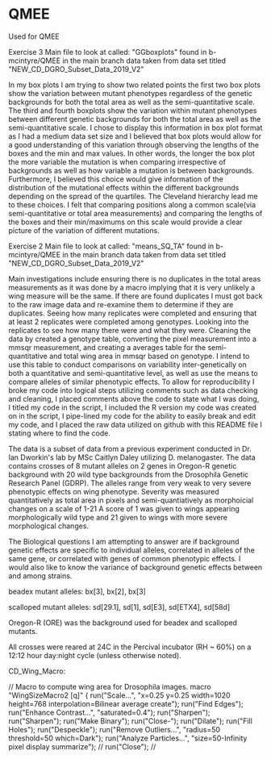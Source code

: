 # QMEE
Used for QMEE

Exercise 3
Main file to look at called: "GGboxplots" found in b-mcintyre/QMEE in the main branch
data taken from data set titled "NEW_CD_DGRO_Subset_Data_2019_V2"

In my box plots I am trying to show two related points the first two box plots show the variation between mutant 
phenotypes regardless of the genetic backgrounds for both the total area as well as the semi-quantitative scale.
The third and fourth boxplots show the variation within mutant phenotypes between different genetic backgrounds
for both the total area as well as the semi-quantitative scale. 
I chose to display this information in box plot format as I had a medium data set size and I believed that box plots
would allow for a good understanding of this variation through observing the lengths of the boxes and the min and max values. In other words, the longer the box plot the more variable the mutation is when comparing irrespective of backgrounds as well as how variable a mutation is between backgrounds. Furthermore, I believed this choice would give information of the distribution of the mutational effects within the different backgrounds depending on the spread of the quartiles. 
The Cleveland hierarchy lead me to these choices. I felt that comparing positions along a common scale(via semi-quantitative or total area measurements) and comparing the lengths of the boxes and their min/maximums on this scale would provide a clear picture of the variation of different mutations.

Exercise 2
Main file to look at called: "means_SQ_TA" found in b-mcintyre/QMEE in the main branch
data taken from data set titled "NEW_CD_DGRO_Subset_Data_2019_V2"

Main investigations include ensuring there is no duplicates in the total areas measurements as it was done by a macro
implying that it is very unlikely a wing measure will be the same. If there are found duplicates I must got back to the
raw image data and re-examine them to determine if they are duplicates.
Seeing how many replicates were completed and ensuring that at least 2 replicates were completed among genotypes.
Looking into the replicates to see how many there were and what they were. 
Cleaning the data by created a genotype table, converting the pixel measurement into a mmsqr measurement, and creating
a averages table for the semi-quantitative and total wing area in mmsqr based on genotype.
I intend to use this table to conduct comparisons on variability inter-genetically on both a quantitative and 
semi-quantitative level, as well as use the means to compare alleles of similar phenotypic effects. 
To allow for reproducibility I broke my code into logical steps utilizing comments such as data checking and cleaning, 
I placed comments above the code to state what I was doing, I titled my code in the script, I included the R version my
code was created on in the script, I pipe-lined my code for the ability to easily break and edit my code, and I placed 
the raw data utilized on github with this README file I stating where to find the code.  

  The data is a subset of data from a previous experiment conducted in Dr. Ian Dworkin's lab by MSc Caitlyn Daley utilizing D. melanogaster. The data contains crosses of 8 mutant alleles on 2 genes in Oregon-R genetic background with 20 wild type backgrounds from the Drosophila Genetic Research Panel (GDRP). The alleles range from very weak to very severe phenotypic effects on wing phenotype. Severity was measured quantitatively as total area in pixels and semi-quantiatively as morphoicial changes on a scale of 1-21 A score of 1 was given to wings appearing morphologically wild type and 21 given to wings with more severe morphological changes.

The Biological questions I am attempting to answer are if background genetic effects are specific to individual alleles, correlated in alleles of the same gene, or correlated with genes of common phenotypic effects. I would also like to know the variance of background genetic effects between and among strains.

beadex mutant alleles:
bx[3], bx[2], bx[3]

scalloped mutant alleles:
sd[29.1], sd[1], sd[E3], sd[ETX4], sd[58d]  

Oregon-R (ORE) was the background used for beadex and scalloped mutants.

All crosses were reared at 24C in the Percival incubator (RH ~ 60%) on a 12:12 hour day:night cycle (unless otherwise noted).

CD_Wing_Macro:

// Macro to compute wing area for Drosophila images.
macro "WingSizeMacro2 [q]" {
run("Scale...", "x=0.25 y=0.25 width=1020 height=768 interpolation=Bilinear average create");
run("Find Edges");
run("Enhance Contrast...", "saturated=0.4");
run("Sharpen");
run("Sharpen");
run("Make Binary");
run("Close-");
run("Dilate");
run("Fill Holes");
run("Despeckle");
run("Remove Outliers...", "radius=50 threshold=50 which=Dark");
run("Analyze Particles...", "size=50-Infinity pixel display summarize");
// run("Close");
//

